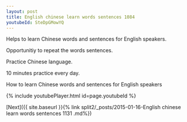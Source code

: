 ```yaml
---
layout: post
title: English chinese learn words sentences 1084 
youtubeId: SteDpGMowYQ
---
```

 
 
Helps to learn Chinese words and sentences for English speakers.

Opportunitiy to repeat the words sentences. 

Practice Chinese language. 
 
10 minutes practice every day. 
 
How to learn Chinese words and sentences for English speakers 
 
{% include youtubePlayer.html id=page.youtubeId %}
 
 
[Next]({{ site.baseurl }}{% link  split2/_posts/2015-01-16-English chinese learn words sentences 1131 .md%})
 
